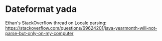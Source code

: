 # Dateformat yada

Ethan's StackOverflow thread on Locale parsing: https://stackoverflow.com/questions/69624201/java-yearmonth-will-not-parse-but-only-on-my-computer